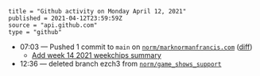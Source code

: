```
title = "Github activity on Monday April 12, 2021"
published = 2021-04-12T23:59:59Z
source = "api.github.com"
type = "github"
```

* 07:03 — Pushed 1 commit to `main` on [`norm/marknormanfrancis.com`](https://github.com/norm/marknormanfrancis.com) ([diff](https://github.com/norm/marknormanfrancis.com/compare/41a65036c660ac55ef7040c923df3ff49d817084..be402f6a1550a78726333bb83cd4fd17d65088cd))
  * [Add week 14 2021 weekchips summary](https://github.com/norm/marknormanfrancis.com/commit/be402f6a1550a78726333bb83cd4fd17d65088cd)
* 12:36 — deleted branch ezch3 from [`norm/game_shows_support`](https://github.com/norm/game_shows_support)
